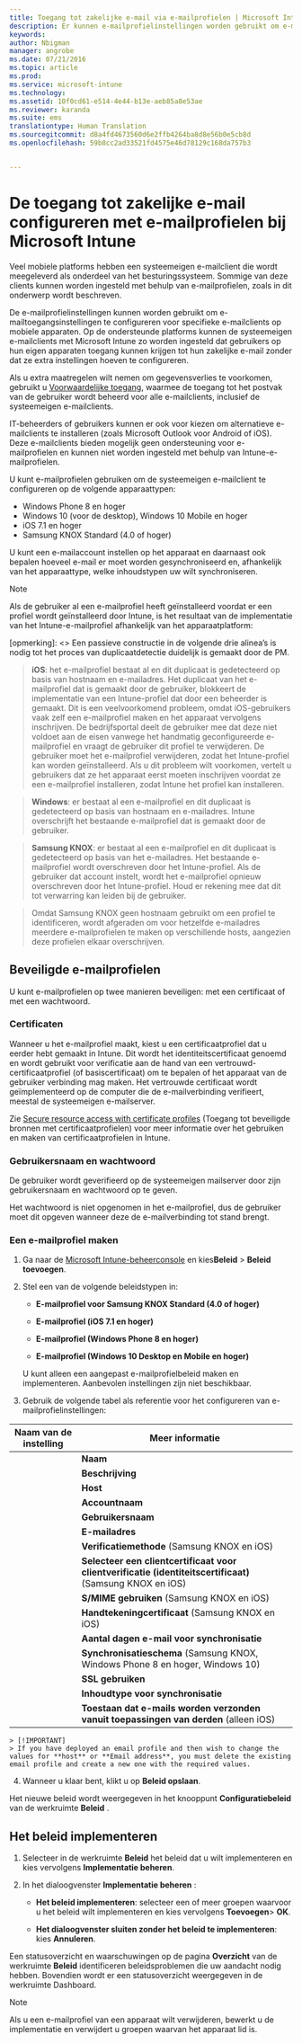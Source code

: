 ```yaml
---
title: Toegang tot zakelijke e-mail via e-mailprofielen | Microsoft Intune
description: Er kunnen e-mailprofielinstellingen worden gebruikt om e-mailtoegangsinstellingen te configureren voor specifieke e-mailclients op mobiele apparaten.
keywords: 
author: Nbigman
manager: angrobe
ms.date: 07/21/2016
ms.topic: article
ms.prod: 
ms.service: microsoft-intune
ms.technology: 
ms.assetid: 10f0cd61-e514-4e44-b13e-aeb85a8e53ae
ms.reviewer: karanda
ms.suite: ems
translationtype: Human Translation
ms.sourcegitcommit: d8a4fd4673560d6e2ffb4264ba8d8e56b0e5cb8d
ms.openlocfilehash: 59b8cc2ad33521fd4575e46d78129c168da757b3


---
```


# De toegang tot zakelijke e-mail configureren met e-mailprofielen bij Microsoft Intune
Veel mobiele platforms hebben een systeemeigen e-mailclient die wordt meegeleverd als onderdeel van het besturingssysteem. Sommige van deze clients kunnen worden ingesteld met behulp van e-mailprofielen, zoals in dit onderwerp wordt beschreven.

De e-mailprofielinstellingen kunnen worden gebruikt om e-mailtoegangsinstellingen te configureren voor specifieke e-mailclients op mobiele apparaten. Op de ondersteunde platforms kunnen de systeemeigen e-mailclients met Microsoft Intune zo worden ingesteld dat gebruikers op hun eigen apparaten toegang kunnen krijgen tot hun zakelijke e-mail zonder dat ze extra instellingen hoeven te configureren.

Als u extra maatregelen wilt nemen om gegevensverlies te voorkomen, gebruikt u [Voorwaardelijke toegang](restrict-access-to-email-and-o365-services-with-microsoft-intune.md), waarmee de toegang tot het postvak van de gebruiker wordt beheerd voor alle e-mailclients, inclusief de systeemeigen e-mailclients.

IT-beheerders of gebruikers kunnen er ook voor kiezen om alternatieve e-mailclients te installeren (zoals Microsoft Outlook voor Android of iOS). Deze e-mailclients bieden mogelijk geen ondersteuning voor e-mailprofielen en kunnen niet worden ingesteld met behulp van Intune-e-mailprofielen.  

U kunt e-mailprofielen gebruiken om de systeemeigen e-mailclient te configureren op de volgende apparaattypen:
-   Windows Phone 8 en hoger
-   Windows 10 (voor de desktop), Windows 10 Mobile en hoger
-   iOS 7.1 en hoger
-   Samsung KNOX Standard (4.0 of hoger)

U kunt een e-mailaccount instellen op het apparaat en daarnaast ook bepalen hoeveel e-mail er moet worden gesynchroniseerd en, afhankelijk van het apparaattype, welke inhoudstypen uw wilt synchroniseren.
>[!NOTE]
>
>Als de gebruiker al een e-mailprofiel heeft geïnstalleerd voordat er een profiel wordt geïnstalleerd door Intune, is het resultaat van de implementatie van het Intune-e-mailprofiel afhankelijk van het apparaatplatform:

[opmerking]: <> Een passieve constructie in de volgende drie alinea’s is nodig tot het proces van duplicaatdetectie duidelijk is gemaakt door de PM.

>**iOS**: het e-mailprofiel bestaat al en dit duplicaat is gedetecteerd op basis van hostnaam en e-mailadres. Het duplicaat van het e-mailprofiel dat is gemaakt door de gebruiker, blokkeert de implementatie van een Intune-profiel dat door een beheerder is gemaakt. Dit is een veelvoorkomend probleem, omdat iOS-gebruikers vaak zelf een e-mailprofiel maken en het apparaat vervolgens inschrijven. De bedrijfsportal deelt de gebruiker mee dat deze niet voldoet aan de eisen vanwege het handmatig geconfigureerde e-mailprofiel en vraagt de gebruiker dit profiel te verwijderen. De gebruiker moet het e-mailprofiel verwijderen, zodat het Intune-profiel kan worden geïnstalleerd. Als u dit probleem wilt voorkomen, vertelt u gebruikers dat ze het apparaat eerst moeten inschrijven voordat ze een e-mailprofiel installeren, zodat Intune het profiel kan installeren.

>**Windows**: er bestaat al een e-mailprofiel en dit duplicaat is gedetecteerd op basis van hostnaam en e-mailadres. Intune overschrijft het bestaande e-mailprofiel dat is gemaakt door de gebruiker.

>**Samsung KNOX**: er bestaat al een e-mailprofiel en dit duplicaat is gedetecteerd op basis van het e-mailadres. Het bestaande e-mailprofiel wordt overschreven door het Intune-profiel. Als de gebruiker dat account instelt, wordt het e-mailprofiel opnieuw overschreven door het Intune-profiel. Houd er rekening mee dat dit tot verwarring kan leiden bij de gebruiker.

>Omdat Samsung KNOX geen hostnaam gebruikt om een profiel te identificeren, wordt afgeraden om voor hetzelfde e-mailadres meerdere e-mailprofielen te maken op verschillende hosts, aangezien deze profielen elkaar overschrijven.


## Beveiligde e-mailprofielen
U kunt e-mailprofielen op twee manieren beveiligen: met een certificaat of met een wachtwoord.

### Certificaten
Wanneer u het e-mailprofiel maakt, kiest u een certificaatprofiel dat u eerder hebt gemaakt in Intune. Dit wordt het identiteitscertificaat genoemd en wordt gebruikt voor verificatie aan de hand van een vertrouwd-certificaatprofiel (of basiscertificaat) om te bepalen of het apparaat van de gebruiker verbinding mag maken. Het vertrouwde certificaat wordt geïmplementeerd op de computer die de e-mailverbinding verifieert, meestal de systeemeigen e-mailserver.

Zie [Secure resource access with certificate profiles](secure-resource-access-with-certificate-profiles.md) (Toegang tot beveiligde bronnen met certificaatprofielen) voor meer informatie over het gebruiken en maken van certificaatprofielen in Intune.

### Gebruikersnaam en wachtwoord
De gebruiker wordt geverifieerd op de systeemeigen mailserver door zijn gebruikersnaam en wachtwoord op te geven.

Het wachtwoord is niet opgenomen in het e-mailprofiel, dus de gebruiker moet dit opgeven wanneer deze de e-mailverbinding tot stand brengt.

### Een e-mailprofiel maken

1.  Ga naar de [Microsoft Intune-beheerconsole](https://manage.microsoft.com) en kies**Beleid** &gt; **Beleid toevoegen**.

2.  Stel een van de volgende beleidstypen in:

    -   **E-mailprofiel voor Samsung KNOX Standard (4.0 of hoger)**

    -   **E-mailprofiel (iOS 7.1 en hoger)**

    -   **E-mailprofiel (Windows Phone 8 en hoger)**

    -   **E-mailprofiel (Windows 10 Desktop en Mobile en hoger)**

    U kunt alleen een aangepast e-mailprofielbeleid maken en implementeren. Aanbevolen instellingen zijn niet beschikbaar.

3.  Gebruik de volgende tabel als referentie voor het configureren van e-mailprofielinstellingen:

|Naam van de instelling | Meer informatie|
| ----------- | --------------- |
    |**Naam**|Unieke naam van het e-mailprofiel.|
    |**Beschrijving**|Een beschrijving die u helpt om dit profiel te herkennen.|
    |**Host**|De hostnaam van uw bedrijfsserver die als host fungeert voor uw systeemeigen e-mailservice.|
    |**Accountnaam**|De naam van het e-mailaccount die wordt weergegeven op de apparaten van de gebruikers.|
    |**Gebruikersnaam**|De manier waarop de gebruikersnaam voor het e-mailaccount wordt verkregen. Selecteer **Gebruikersnaam** voor een on-premises Exchange-server of selecteer **User Principal Name** voor Office 365.|
    |**E-mailadres**|Hoe het e-mailadres voor de gebruiker op elk apparaat wordt gegenereerd. Selecteer **Primaire SMTP-adres** om het primaire SMTP-adres te gebruiken voor aanmelding bij Exchange of gebruik **User Principal Name** om de volledige User Principal Name te gebruiken als het e-mailadres.|
    |**Verificatiemethode** (Samsung KNOX en iOS)|Selecteer **Gebruikersnaam en wachtwoord** of **Certificaten** als verificatiemethode voor het e-mailprofiel.|
    |**Selecteer een clientcertificaat voor clientverificatie (identiteitscertificaat)** (Samsung KNOX en iOS)|Selecteer het SCEP-clientcertificaat dat u eerder hebt gemaakt en dat wordt gebruikt voor verificatie van de Exchange-verbinding. Zie [Custom configurations for VPN profiles](secure-resource-access-with-certificate-profiles.md) (Toegang tot beveiligde bronnen met certificaatprofielen) voor meer informatie over het gebruik van certificaatprofielen in Intune. Deze optie wordt alleen weergegeven als **Certificaten** is geselecteerd als verificatiemethode.|
    |**S/MIME gebruiken** (Samsung KNOX en iOS)|Verzend uitgaande e-mail met S/MIME-versleuteling.|
    |**Handtekeningcertificaat** (Samsung KNOX en iOS)|Selecteer het handtekeningcertificaat dat wordt gebruikt om uitgaande e-mail te ondertekenen. Deze optie wordt alleen weergegeven als u het selectievakje bij **S/MIME gebruiken** hebt ingeschakeld.|
    |**Aantal dagen e-mail voor synchronisatie**|Geef op voor hoeveel dagen u e-mail wilt synchroniseren of selecteer **Onbeperkt** om alle beschikbare e-mails te synchroniseren.|
    |**Synchronisatieschema** (Samsung KNOX, Windows Phone 8 en hoger, Windows 10)|Selecteer het schema op basis waarvan apparaten gegevens synchroniseren met de Exchange-server. U kunt ook **Wanneer berichten binnenkomen** selecteren als u wilt dat de berichten meteen worden gesynchroniseerd wanneer ze binnenkomen of **Handmatig** selecteren als u wilt dat de gebruiker van het apparaat de synchronisatie zelf uitvoert.|
    |**SSL gebruiken**|Gebruik SSL-communicatie (Secure Sockets Layer) wanneer u e-mailberichten verzendt, e-mailberichten ontvangt en communiceert met de Exchange-server. Voor apparaten met Samsung KNOX 4.0 of hoger moet u het SSL-certificaat van uw Exchange-server exporteren en als Android Trusted Certificate Profile implementeren in Intune. Intune biedt geen ondersteuning voor toegang tot dit certificaat als het op een andere manier is geïnstalleerd op de Exchange-server.|
    |**Inhoudtype voor synchronisatie**|Selecteer de inhoudstypen die u wilt synchroniseren met apparaten.|
    |**Toestaan dat e-mails worden verzonden vanuit toepassingen van derden** (alleen iOS)|Sta de gebruiker toe dit profiel te selecteren als het standaardaccount voor het verzenden van e-mail en sta toepassingen van derden toe e-mail te openen in de systeemeigen e-mail-app, om bijvoorbeeld bestanden als bijlagen aan e-mail toe te voegen.|
    > [!IMPORTANT]
    > If you have deployed an email profile and then wish to change the values for **host** or **Email address**, you must delete the existing email profile and create a new one with the required values.

4.  Wanneer u klaar bent, klikt u op **Beleid opslaan**.

Het nieuwe beleid wordt weergegeven in het knooppunt **Configuratiebeleid** van de werkruimte **Beleid** .

## Het beleid implementeren

1.  Selecteer in de werkruimte **Beleid** het beleid dat u wilt implementeren en kies vervolgens **Implementatie beheren**.

2.  In het dialoogvenster **Implementatie beheren** :

    -   **Het beleid implementeren**: selecteer een of meer groepen waarvoor u het beleid wilt implementeren en kies vervolgens **Toevoegen**&gt; **OK**.

    -   **Het dialoogvenster sluiten zonder het beleid te implementeren**: kies **Annuleren**.

Een statusoverzicht en waarschuwingen op de pagina **Overzicht** van de werkruimte **Beleid** identificeren beleidsproblemen die uw aandacht nodig hebben. Bovendien wordt er een statusoverzicht weergegeven in de werkruimte Dashboard.

> [!NOTE]
> Als u een e-mailprofiel van een apparaat wilt verwijderen, bewerkt u de implementatie en verwijdert u groepen waarvan het apparaat lid is.



<!--HONumber=Aug16_HO3-->


